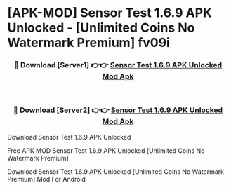# [APK-MOD] Sensor Test 1.6.9 APK Unlocked - [Unlimited Coins No Watermark Premium] fv09i



<div align="center">
<h3>🔴 Download [Server1] 👉👉 <a href="https://momento.my/?title=Sensor_Test_1.6.9_APK_Unlocked">Sensor Test 1.6.9 APK Unlocked Mod Apk</a></h3><br>

<h3>🔴 Download [Server2] 👉👉 <a href="https://momento.my/?title=Sensor_Test_1.6.9_APK_Unlocked">Sensor Test 1.6.9 APK Unlocked Mod Apk</a></h3>
</div>



Download Sensor Test 1.6.9 APK Unlocked 

Free APK MOD Sensor Test 1.6.9 APK Unlocked [Unlimited Coins No Watermark Premium]

Download Sensor Test 1.6.9 APK Unlocked [Unlimited Coins No Watermark Premium] Mod For Android
